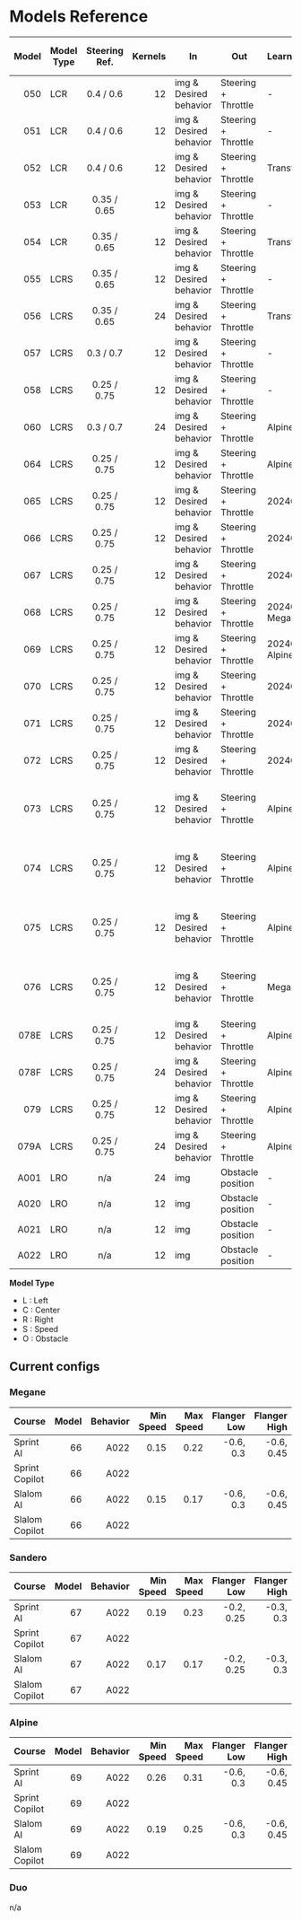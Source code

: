# Models Reference

| Model | Model Type | Steering Ref. | Kernels | In                     | Out                 | Learning Type                  | Val. Dataset | # Images | img Type | Val. Loss | Epoch | Angle Accuracy | Throttle Accuracy | Val. Angle Accuracy | Val. Throttle Accuracy | Max. dist. | Note                                                        |
|------:|------------|:-------------:|--------:|------------------------|---------------------|:-------------------------------|:-------------|---------:|----------|----------:|------:|---------------:|------------------:|--------------------:|-----------------------:|-----------:|-------------------------------------------------------------|
|   050 | LCR        |   0.4 / 0.6   |      12 | img & Desired behavior | Steering + Throttle | -                              | Shuffle      |     60 K | Raw      |   0.12036 |    39 |              - |                 - |                   - |                      - |          - |                                                             |
|   051 | LCR        |   0.4 / 0.6   |      12 | img & Desired behavior | Steering + Throttle | -                              | Shuffle      |     72 K | Raw      |   0.18487 |    33 |              - |                 - |                   - |                      - |          - |                                                             |
|   052 | LCR        |   0.4 / 0.6   |      12 | img & Desired behavior | Steering + Throttle | Transfer from 50               | Shuffle      |     72 K | Raw      |   0.18065 |    46 |              - |                 - |                   - |                      - |          - |                                                             |
|   053 | LCR        |  0.35 / 0.65  |      12 | img & Desired behavior | Steering + Throttle | -                              | Shuffle      |     72 K | Raw      |   0.19021 |    35 |              - |                 - |                   - |                      - |          - |                                                             |
|   054 | LCR        |  0.35 / 0.65  |      12 | img & Desired behavior | Steering + Throttle | Transfer from 52               | Shuffle      |     72 K | Raw      |   0.13072 |    21 |              - |                 - |                   - |                      - |          - |                                                             |
|   055 | LCRS       |  0.35 / 0.65  |      12 | img & Desired behavior | Steering + Throttle | -                              | Shuffle      |     72 K | Raw      |   0.13679 |    26 |         0.9063 |            0.9885 |              0.9024 |                 0.9918 |          - |                                                             |
|   056 | LCRS       |  0.35 / 0.65  |      24 | img & Desired behavior | Steering + Throttle | Transfer from 52               | Shuffle      |     72 K | Raw      |   0.11870 |    18 |         0.9255 |            0.9899 |              0.9146 |                 0.9943 |          - |                                                             |
|   057 | LCRS       |   0.3 / 0.7   |      12 | img & Desired behavior | Steering + Throttle | -                              | Shuffle      |     72 K | Raw      |   0.13842 |    26 |         0.9180 |            0.9899 |              0.8993 |                 0.9925 |          - |                                                             |
|   058 | LCRS       |  0.25 / 0.75  |      12 | img & Desired behavior | Steering + Throttle | -                              | Shuffle      |     45 K | Raw      |   0.14651 |    17 |              - |                 - |                   - |                      - |          - |                                                             |
|   060 | LCRS       |   0.3 / 0.7   |      24 | img & Desired behavior | Steering + Throttle | Alpine                         | Shuffle      |     45 K | Raw      |   0.13537 |    34 |              - |                 - |                   - |                      - |          - |                                                             |
|   064 | LCRS       |  0.25 / 0.75  |      12 | img & Desired behavior | Steering + Throttle | Alpine                         | Shuffle      |     45 K | Raw      |   0.05494 |    36 |              - |                 - |                   - |                      - |          - |                                                             |
|   065 | LCRS       |  0.25 / 0.75  |      12 | img & Desired behavior | Steering + Throttle | 20240126 Alpine                | Shuffle      |     45 K | Raw      |   0.11178 |    18 |              - |                 - |                   - |                      - |          - |                                                             |
|   066 | LCRS       |  0.25 / 0.75  |      12 | img & Desired behavior | Steering + Throttle | 20240126 Megane                | Shuffle      |     45 K | Raw      |   0.10231 |    28 |              - |                 - |                   - |                      - |          - |                                                             |
|   067 | LCRS       |  0.25 / 0.75  |      12 | img & Desired behavior | Steering + Throttle | 20240126 Sandero               | Shuffle      |     45 K | Raw      |   0.10181 |    15 |              - |                 - |                   - |                      - |          - |                                                             |
|   068 | LCRS       |  0.25 / 0.75  |      12 | img & Desired behavior | Steering + Throttle | 20240126 Megane+Sandero        | Shuffle      |     90 K | Raw      |   0.10163 |    19 |              - |                 - |                   - |                      - |          - |                                                             |
|   069 | LCRS       |  0.25 / 0.75  |      12 | img & Desired behavior | Steering + Throttle | 20240126 Alpine+Megane+Sandero | Shuffle      |    135 K | Raw      |   0.10854 |    24 |              - |                 - |                   - |                      - |          - |                                                             |
|   070 | LCRS       |  0.25 / 0.75  |      12 | img & Desired behavior | Steering + Throttle | 20240126 Alpine                | Shuffle      |     83 K | Raw      |   0.05773 |    19 |              - |                 - |                   - |                      - |          - |                                                             |
|   071 | LCRS       |  0.25 / 0.75  |      12 | img & Desired behavior | Steering + Throttle | 20240126 Megane                | Shuffle      |     90 K | Raw      |   0.05369 |    17 |              - |                 - |                   - |                      - |          - |                                                             |
|   072 | LCRS       |  0.25 / 0.75  |      12 | img & Desired behavior | Steering + Throttle | 20240126 Sandero               | Shuffle      |     90 K | Raw      |   0.06030 |    25 |              - |                 - |                   - |                      - |          - |                                                             |
|   073 | LCRS       |  0.25 / 0.75  |      12 | img & Desired behavior | Steering + Throttle | Alpine                         | Shuffle      |     90 K | Raw      |   0.06155 |    24 |              - |                 - |                   - |                      - |          - | Correction angle caméra +3Rpx. Le modèle tire trop à droite |
|   074 | LCRS       |  0.25 / 0.75  |      12 | img & Desired behavior | Steering + Throttle | Alpine                         | Shuffle      |     90 K | Raw      |         ? |     ? |              - |                 - |                   - |                      - |          - | Correction angle caméra +2Rpx. Le modèle tire trop à droite |
|   075 | LCRS       |  0.25 / 0.75  |      12 | img & Desired behavior | Steering + Throttle | Alpine                         | Shuffle      |     45 K | Raw      |         ? |     ? |              - |                 - |                   - |                      - |          - | Correction angle caméra +1Rpx. Le modèle tire trop à droite |
|   076 | LCRS       |  0.25 / 0.75  |      12 | img & Desired behavior | Steering + Throttle | Megane                         | Shuffle      |     45 K | Raw      |         ? |     ? |              - |                 - |                   - |                      - |          - | Correction angle caméra +2Rpx. Le modèle tire trop à droite |
|  078E | LCRS       |  0.25 / 0.75  |      12 | img & Desired behavior | Steering + Throttle | Alpine                         | Shuffle      |     45 K | Raw      |   0.11750 |    24 |              - |                 - |                   - |                      - |          - |                                                             |
|  078F | LCRS       |  0.25 / 0.75  |      24 | img & Desired behavior | Steering + Throttle | Alpine                         | Shuffle      |     45 K | Raw      |   0.11511 |    19 |              - |                 - |                   - |                      - |          - |                                                             |
|   079 | LCRS       |  0.25 / 0.75  |      12 | img & Desired behavior | Steering + Throttle | Alpine                         | Shuffle      |     90 K | Raw      |   0.06247 |    19 |              - |                 - |                   - |                      - |          - | Avec comportement retour en piste                           |
|  079A | LCRS       |  0.25 / 0.75  |      24 | img & Desired behavior | Steering + Throttle | Alpine                         | Shuffle      |     90 K | Raw      |   0.06482 |    22 |              - |                 - |                   - |                      - |          - | Avec comportement retour en piste                           |
|  A001 | LRO        |      n/a      |      24 | img                    | Obstacle position   | -                              | Shuffle      |     17 K | Raw      |   0.21497 |    14 |              - |                 - |                   - |                      - |        1.2 |                                                             |
|  A020 | LRO        |      n/a      |      12 | img                    | Obstacle position   | -                              | Shuffle      |     17 K | Raw      |   0.09710 |    16 |              - |                 - |                   - |                      - |        1.5 |                                                             |
|  A021 | LRO        |      n/a      |      12 | img                    | Obstacle position   | -                              | Shuffle      |     17 K | Raw      |   0.10870 |    15 |              - |                 - |                   - |                      - |        1.2 |                                                             |
|  A022 | LRO        |      n/a      |      12 | img                    | Obstacle position   | -                              | Shuffle      |     17 K | Raw      |   0.08259 |    17 |              - |                 - |                   - |                      - |        2.0 |                                                             |

__Model Type__

* L : Left
* C : Center
* R : Right
* S : Speed
* O : Obstacle

## Current configs

### Megane

| Course         | Model | Behavior | Min Speed | Max Speed | Flanger Low | Flanger High |
|:---------------|------:|---------:|----------:|----------:|------------:|-------------:|
| Sprint AI      |    66 |     A022 |      0.15 |      0.22 |   -0.6, 0.3 |   -0.6, 0.45 |
| Sprint Copilot |    66 |     A022 |           |           |             |              |
| Slalom AI      |    66 |     A022 |      0.15 |      0.17 |   -0.6, 0.3 |   -0.6, 0.45 |
| Slalom Copilot |    66 |     A022 |           |           |             |              |

### Sandero

| Course         | Model | Behavior | Min Speed | Max Speed | Flanger Low | Flanger High |
|:---------------|------:|---------:|----------:|----------:|------------:|-------------:|
| Sprint AI      |    67 |     A022 |      0.19 |      0.23 |  -0.2, 0.25 |    -0.3, 0.3 |
| Sprint Copilot |    67 |     A022 |           |           |             |              |
| Slalom AI      |    67 |     A022 |      0.17 |      0.17 |  -0.2, 0.25 |    -0.3, 0.3 |
| Slalom Copilot |    67 |     A022 |           |           |             |              |

### Alpine

| Course         | Model | Behavior | Min Speed | Max Speed | Flanger Low | Flanger High |
|:---------------|------:|---------:|----------:|----------:|------------:|-------------:|
| Sprint AI      |    69 |     A022 |      0.26 |      0.31 |   -0.6, 0.3 |   -0.6, 0.45 |
| Sprint Copilot |    69 |     A022 |           |           |             |              |
| Slalom AI      |    69 |     A022 |      0.19 |      0.25 |   -0.6, 0.3 |   -0.6, 0.45 |
| Slalom Copilot |    69 |     A022 |           |           |             |              |

### Duo

n/a
